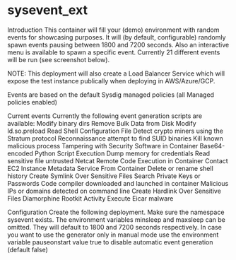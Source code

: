 # sysevent_ext


Introduction
This container will fill your (demo) environment with random events for showcasing purposes. It will (by default, configurable) randomly spawn events pausing between 1800 and 7200 seconds. Also an interactive menu is available to spawn a specific event. Currently 21 different events will be run (see screenshot below).  

NOTE:  This deployment will also create a Load Balancer Service which will expose the test instance publically when deploying in AWS/Azure/GCP.

Events are based on the default Sysdig managed policies (all Managed policies enabled)


Current events
Currently the following event generation scripts are available:
Modify binary dirs
Remove Bulk Data from Disk
Modify ld.so.preload
Read Shell Configuration File
Detect crypto miners using the Stratum protocol
Reconnaissance attempt to find SUID binaries
Kill known malicious process
Tampering with Security Software in Container
Base64-encoded Python Script Execution
Dump memory for credentials
Read sensitive file untrusted
Netcat Remote Code Execution in Container
Contact EC2 Instance Metadata Service From Container
Delete or rename shell history
Create Symlink Over Sensitive Files
Search Private Keys or Passwords
Code compiler downloaded and launched in container
Malicious IPs or domains detected on command line
Create Hardlink Over Sensitive Files
Diamorphine Rootkit Activity
Execute Eicar malware

Configuration
Create the following deployment. Make sure the namespace sysevent exists. The environment variables minsleep and maxsleep can be omitted. They will default to 1800 and 7200 seconds respectively.
In case you want to use the generator only in manual mode use the environment variable pauseonstart value true to disable automatic event generation (default false)
